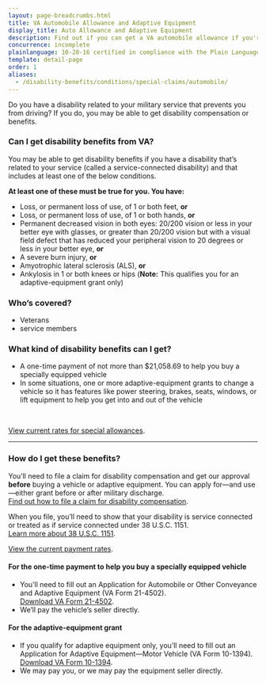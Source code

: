 ```yaml
---
layout: page-breadcrumbs.html
title: VA Automobile Allowance and Adaptive Equipment
display_title: Auto Allowance and Adaptive Equipment
description: Find out if you can get a VA automobile allowance if you're a Veteran living with a service-connected disability that prevents you from driving. Our automotive adaptive-equipment grants can help you buy or update a vehicle with special features that enable you to drive. Learn how to file a claim.
concurrence: incomplete
plainlanguage: 10-28-16 certified in compliance with the Plain Language Act
template: detail-page
order: 1
aliases:
  - /disability-benefits/conditions/special-claims/automobile/
---
```


<div class="va-introtext">

Do you have a disability related to your military service that prevents you from driving? If you do, you may be able to get disability compensation or benefits. 

</div>


<div class="feature" markdown="1">

### Can I get disability benefits from VA?

You may be able to get disability benefits if you have a disability that’s related to your service (called a service-connected disability) and that includes at least one of the below conditions.

**At least one of these must be true for you. You have:**
  - Loss, or permanent loss of use, of 1 or both feet, **or**
  - Loss, or permanent loss of use, of 1 or both hands, **or**
  - Permanent decreased vision in both eyes: 20/200 vision or less in your better eye with glasses, or greater than 20/200 vision but with a visual field defect that has reduced your peripheral vision to 20 degrees or less in your better eye, **or**
  - A severe burn injury, **or**
  - Amyotrophic lateral sclerosis (ALS), **or**
  - Ankylosis in 1 or both knees or hips (**Note:** This qualifies you for an adaptive-equipment grant only)

### Who’s covered?

- Veterans
- service members
</div>

### What kind of disability benefits can I get?

- A one-time payment of not more than $21,058.69 to help you buy a specially equipped vehicle
- In some situations, one or more adaptive-equipment grants to change a vehicle so it has features like power steering, brakes, seats, windows, or lift equipment to help you get into and out of the vehicle
<br>

[View current rates for special allowances](https://www.benefits.va.gov/COMPENSATION/special_Benefit_Allowances_2017.asp).

-----

### How do I get these benefits?

You’ll need to file a claim for disability compensation and get our approval **before** buying a vehicle or adaptive equipment. You can apply for—and use—either grant before or after military discharge. <br>
[Find out how to file a claim for disability compensation](/disability/how-to-file-claim/).

When you file, you’ll need to show that your disability is service connected or treated as if service connected under 38 U.S.C. 1151. <br>
[Learn more about 38 U.S.C. 1151](/disability/eligibility/special-claims/1151-claims-title-38/).
<br>

[View the current payment rates](https://www.benefits.va.gov/COMPENSATION/special_Benefit_Allowances_2017.asp).

#### For the one-time payment to help you buy a specially equipped vehicle 
- You’ll need to fill out an Application for Automobile or Other Conveyance and Adaptive Equipment (VA Form 21-4502). <br>
[Download VA Form 21-4502](https://www.vba.va.gov/pubs/forms/VBA-21-4502-ARE.pdf). 
- We’ll pay the vehicle’s seller directly. 

#### For the adaptive-equipment grant
- If you qualify for adaptive equipment only, you’ll need to fill out an Application for Adaptive Equipment—Motor Vehicle (VA Form 10-1394). <br>
[Download VA Form 10-1394](https://www.va.gov/vaforms/medical/pdf/10-1394-fill.pdf).
- We may pay you, or we may pay the equipment seller directly.  
